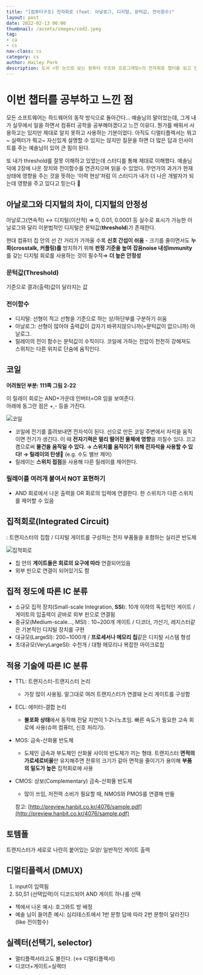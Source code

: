 ```yaml
---
title: "[컴퓨터구조] 전자회로 (feat. 아날로그, 디지털, 문턱값, 전이함수)"
layout: post
date: 2022-02-13 06:00
thumbnail: /assets/images/cod2.jpeg
tag:
- ca
- cs
nav-class: cs
category: cs
author: Hailey Park
description: 도서 <한 눈으로 보는 컴퓨터 구조와 프로그래밍>의 전자회로 챕터를 읽고 인상 깊었던 부분, 의문이 생긴 부분, 보완이 필요한 부분을 꼽아 나눈다.
---
```


# 이번 챕터를 공부하고 느낀 점
모든 소프트웨어는 하드웨어의 동작 방식으로 돌아간다... 예솔님의 말이었는데, 그게 내가 실무에서 일을 하면서 컴퓨터 공학을 공부해야겠다고 느낀 이유다. 뭔가를 배워서 사용하고는 있지만 제대로 알지 못하고 사용하는 기분이었다. 아직도 디멀티플렉서는 뭐고~ 실렉터가 뭐고~ 자신있게 설명할 수 있지는 않지만 질문을 하면 더 많은 답과 인사이트를 주는 예솔님이 있어 큰 힘이 된다.

또 내가 threshold를 잘못 이해하고 있었는데 스터디를 통해 제대로 이해했다. 예솔님 덕에 2장에 나온 장치와 전이함수를 연관지으며 읽을 수 있었다. 무언가의 과거가 현재 상태에 영향을 주는 것을 뜻하는 ‘이력 현상’처럼 이 스터디가 내가 더 나은 개발자가 되는데 영향을 주고 있다고 믿는다 🥰

## 아날로그와 디지털의 차이, 디지털의 안정성
아날로그(연속적) ↔ 디지털(이산적)
⇒ 0, 0.01, 0.0001 등 실수로 표시가 가능한 아날로그와 달리 이분법적인 디지털은 문턱값(**threshold**)가 존재한다.

현대 컴퓨터 칩 안의 선 간 거리가 가까울 수록 **신호 간섭이 쉬움** - 크기를 줄이면서도 **누화(crosstalk, 커플링)를** 방지하기 위해 **판정 기준을 높여** **잡음noise 내성immunity**를 갖는 디지털 회로를 사용하는 것이 필수적⇒ **더 높은 안정성** 

### 문턱값(Threshold)
기준으로 결과(출력)값이 달라지는 값


### 전이함수
- 디지털: 선형이 적고 선형을 기준으로 하는 상/하단부를 구분하기 쉬움
- 아날로그: 선형이 많아야 출력값이 갑자기 바뀌지않으니까(=문턱값이 없으니까) 아날로그.
- 릴레이의 전이 함수는 문턱값이 수직이다. 코일에 가하는 전압이 천천히 강해져도 스위치는 다른 위치로 단숨에 움직인다.


## 코일
**어려웠던 부분: 111쪽 그림 2-22**

이 릴레이 회로는 AND+가운데 인버터=OR 임을 보여준다.  
아래에 동그란 점은 +,- 등을 가진다.

![코일](https://blog.kakaocdn.net/dn/PYh15/btqAHI4jJKn/MO5GZTqxxQIYCP3oQVkgRk/img.png)

- 코일에 전기를 흘려보내면 전자석이 된다. 선으로 만든 코일 주변에서 자석을 움직이면 전기가 생긴다. 이 때 **전자기력은 멀리 떨어진 물체에 영향**을 끼칠수 있다. 끄고 켬으로써 **물건을 움직일 수 있다. → 스위치를 움직이기 위해 전자석을 사용할 수 있다! → 릴레이의 탄생🔌**
(e.g. 수도 밸브 제어)  
- 릴레이는 **스위치 접점**을 사용해 다른 릴레이를 제어한다.  

### 릴레이를 여러개 붙여서 NOT 표현하기
- AND 회로에서 나온 출력을 OR 회로의 입력에 연결한다. 한 스위치가 다른 스위치를 제어할 수 있음


## 집적회로(Integrated Circuit)
: 트랜지스터의 집합 / 디지털 게이트를 구성하는 전자 부품들을 포함하는 실리콘 반도체

![집적회로](https://docceptor.net/wp-content/uploads/2020/12/digitalintegratedcover_bw.jpg)

- 칩 안의 **게이트들은 회로의 요구에 따라** 연결되어있음
- 외부 핀으로 연결이 되어있기도 함

## 집적 정도에 따른 IC 분류

- 소규모 집적 장치(Small-scale Integration, **SSI**): 10개 이하의 독립적인 게이트 / 게이트의 입출력이 곧바로 외부 핀으로 연결됨
- 중규모(Medium-scale..., MSI) : 10~200개 게이트 / 디코더, 가산기, 레지스터같은 기본적인 디지털 장치를 구현
- 대규모(LargeSI): 200~1000개 / **프로세서나 메모리 칩**같은 디지털 시스템 형성
- 초대규모(VeryLargeSI): 수천개 / 대형 메모리나 복잡한 마이크로칩

## 적용 기술에 따른 IC 분류
- TTL: 트랜지스터-트랜지스터 논리
    - 가장 많이 사용됨. 말그대로 여러 트랜지스터가 연결돼 논리 게이트를 구성함
- ECL: 에미터-결합 논리
    - **불포화 상태**에서 동작해 전달 지연이 1-2나노초임. 빠른 속도가 필요한 고속 회로에 사용(슈퍼 컴퓨터, 신호 처리기).
- MOS: 금속-산화물 반도체
    - 도체인 금속과 부도체인 산화물 사이의 반도체가 끼는 형태. 트랜지스터 **면적의 가로세로비율**만 유지해주면 전류의 크기가 같아 면적을 줄이기가 용이해 **부품의 밀도가 높은** 집적회로에 사용
- CMOS: 상보(Complementary) 금속-산화물 반도체
    - 많이 쓰임, 저전력 소비가 필요할 때, NMOS와 PMOS를 연결해 만듦
    
    참고: [http://preview.hanbit.co.kr/4076/sample.pdf](http://preview.hanbit.co.kr/4076/sample.pdf)


## 토템폴
트랜지스터가 세로로 나란히 붙어있는 모양/ 일반적인 게이트 출력

## 디멀티플렉서 (DMUX)
1. input이 입력됨
2. S0,S1 (선택입력)이 디코드되어 AND 게이트 하나를 선택

- 책에서 나온 예시: 호그와트 방 배정
- 예솔 님이 들어준 예시: 심리테스트에서 1번 문항 답에 따라 2번 문항이 달라진다 (like 전이함수)

## 실렉터(선택기, selector)
- 멀티플렉서라고도 불린다. (↔ 디멀티플렉서)
- 디코더+게이트=실렉터
